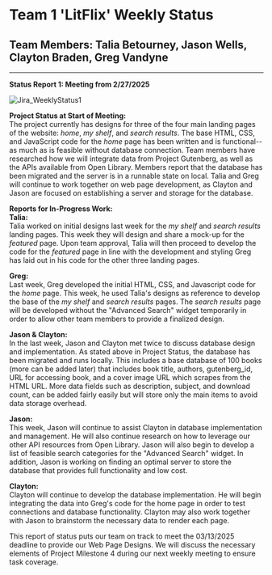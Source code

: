 # Team 1 'LitFlix' Weekly Status
## Team Members: Talia Betourney, Jason Wells, Clayton Braden, Greg Vandyne
---
**Status Report 1: Meeting from 2/27/2025**

![Jira_WeeklyStatus1](https://github.com/user-attachments/assets/88dfbe54-5e0f-4122-8da1-20f4e3f41891)

**Project Status at Start of Meeting:**  
The project currently has designs for three of the four main landing pages of the website: *home*, *my shelf*, and *search results*. The base HTML, CSS, and JavaScript code for the *home* page has been written and is functional-- as much as is feasible without database connection. Team members have researched how we will integrate data from Project Gutenberg, as well as the APIs available from Open Library. Members report that the database has been migrated and the server is in a runnable state on local. Talia and Greg will continue to work together on web page development, as Clayton and Jason are focused on establishing a server and storage for the database.

**Reports for In-Progress Work:**  
**Talia:**     
Talia worked on initial designs last week for the *my shelf* and *search results* landing pages. This week they will design and share a mock-up for the *featured* page. Upon team approval, Talia will then proceed to develop the code for the *featured* page in line with the development and styling Greg has laid out in his code for the other three landing pages. 

**Greg:**  
Last week, Greg developed the initial HTML, CSS, and Javascript code for the *home* page. This week, he used Talia's designs as reference to develop the base of the *my shelf* and *search results* pages. The *search results* page will be developed without the "Advanced Search" widget temporarily in order to allow other team members to provide a finalized design. 

**Jason & Clayton:**   
In the last week, Jason and Clayton met twice to discuss database design and implementation. As stated above in Project Status, the database has been migrated and runs locally. This includes a base database of 100 books (more can be added later) that includes book title, authors, gutenberg_id, URL for accessing book, and a cover image URL which scrapes from the HTML URL. More data fields such as description, subject, and download count, can be added fairly easily but will store only the main items to avoid data storage overhead.

**Jason:**   
This week, Jason will continue to assist Clayton in database implementation and management. He will also continue research on how to leverage our other API resources from Open Library. Jason will also begin to develop a list of feasible search categories for the "Advanced Search" widget. In addition, Jason is working on finding an optimal server to store the database that provides full functionality and low cost.

**Clayton:**   
Clayton will continue to develop the database implementation. He will begin integrating the data into Greg's code for the home page in order to test connections and database functionality. Clayton may also work together with Jason to brainstorm the necessary data to render each page. 

This report of status puts our team on track to meet the 03/13/2025 deadline to provide our Web Page Designs. We will discuss the necessary elements of Project Milestone 4 during our next weekly meeting to ensure task coverage.
